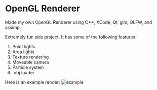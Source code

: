 # OpenGL Renderer
Made my own OpenGL Renderer using C++, XCode, Qt, glm, GLFW, and assimp.

Extremely fun side project.  It has some of the following features:
1) Point lights
2) Area lights
3) Texture rendering
4) Moveable camera
5) Particle system
6) .obj loader

Here is an example render:
![example](./example_render.gif)

